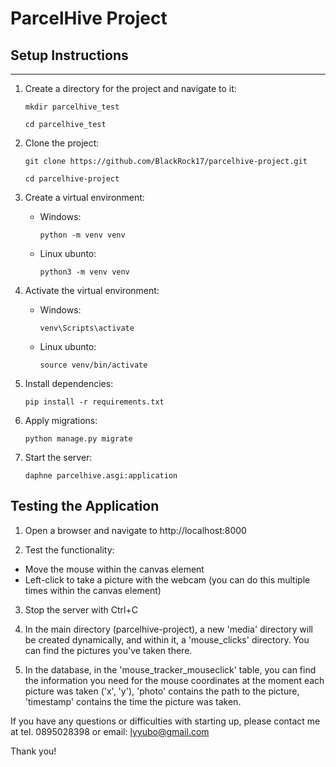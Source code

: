 # ParcelHive Project

## Setup Instructions

---

1. Create a directory for the project and navigate to it:
   
     ```mkdir parcelhive_test```
   
     ```cd parcelhive_test```
   
2. Clone the project:
   
   ```git clone https://github.com/BlackRock17/parcelhive-project.git```
   
   ```cd parcelhive-project```

3. Create a virtual environment:

   - Windows:
     
     ```python -m venv venv```

   - Linux ubunto:
  
     ```python3 -m venv venv```

4. Activate the virtual environment:

   - Windows:
    
     ```venv\Scripts\activate```
    
   - Linux ubunto:
  
     ```source venv/bin/activate```

5. Install dependencies:

   ```pip install -r requirements.txt```

6. Apply migrations:

   ```python manage.py migrate```

7. Start the server:

   ```daphne parcelhive.asgi:application```

## Testing the Application

1. Open a browser and navigate to http://localhost:8000

2. Test the functionality:
- Move the mouse within the canvas element
- Left-click to take a picture with the webcam (you can do this multiple times within the canvas element)

3. Stop the server with Ctrl+C

4. In the main directory (parcelhive-project), a new 'media' directory will be created dynamically, and within it, a 'mouse_clicks' directory. You can find the pictures you've taken there.

5. In the database, in the 'mouse_tracker_mouseclick' table, you can find the information you need for the mouse coordinates at the moment each picture was taken ('x', 'y'), 'photo' contains the path to the picture, 'timestamp' contains the time the picture was taken.

If you have any questions or difficulties with starting up, please contact me at tel. 0895028398 or email: lyyubo@gmail.com

Thank you!


